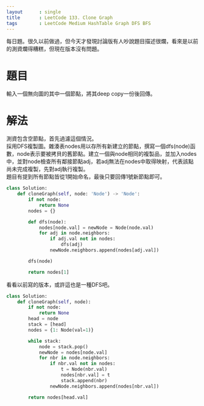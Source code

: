 ```yaml
---
layout      : single
title       : LeetCode 133. Clone Graph
tags 		: LeetCode Medium HashTable Graph DFS BFS
---
```

每日題。很久以前做過，但今天才發現討論版有人吵說題目描述很爛，看來是以前的測資爛得糟糕，但現在版本沒有問題。  

# 題目
輸入一個無向圖的其中一個節點，將其deep copy一份後回傳。

# 解法
測資包含空節點，首先過濾這個情況。  
採用DFS複製圖。雜湊表nodes用以存所有新建立的節點，撰寫一個dfs(node)函數，node表示要被拷貝的舊節點。建立一個與node相同的複製品，並加入nodes中，並對node檢查所有鄰接節點adj，若adj無法在nodes中取得映射，代表該點尚未完成複製，先對adj執行複製。  
題目有提到所有節點皆從1開始命名，最後只要回傳1號新節點即可。

```python
class Solution:
    def cloneGraph(self, node: 'Node') -> 'Node':
        if not node:
            return None
        nodes = {}

        def dfs(node):
            nodes[node.val] = newNode = Node(node.val)
            for adj in node.neighbors:
                if adj.val not in nodes:
                    dfs(adj)
                newNode.neighbors.append(nodes[adj.val])

        dfs(node)

        return nodes[1]

```

看看以前寫的版本，或許這也是一種DFS吧。  

```python
class Solution:
    def cloneGraph(self, node):
        if not node:
            return None
        head = node
        stack = [head]
        nodes = {1: Node(val=1)}

        while stack:
            node = stack.pop()
            newNode = nodes[node.val]
            for nbr in node.neighbors:
                if nbr.val not in nodes:
                    t = Node(nbr.val)
                    nodes[nbr.val] = t
                    stack.append(nbr)
                newNode.neighbors.append(nodes[nbr.val])

        return nodes[head.val]

```
